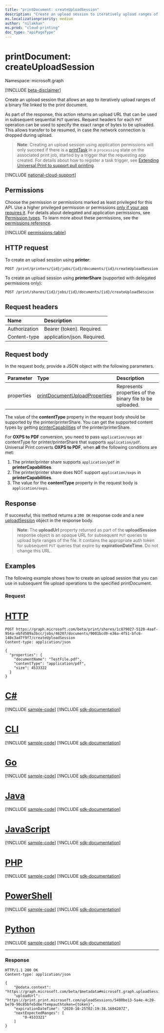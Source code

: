 ```yaml
---
title: "printDocument: createUploadSession"
description: "Create an upload session to iteratively upload ranges of binary file of printDocument."
ms.localizationpriority: medium
author: "nilakhan"
ms.prod: "cloud-printing"
doc_type: "apiPageType"
---
```


# printDocument: createUploadSession

Namespace: microsoft.graph

[!INCLUDE [beta-disclaimer](../../includes/beta-disclaimer.md)]

Create an upload session that allows an app to iteratively upload ranges of a binary file linked to the print document.

As part of the response, this action returns an upload URL that can be used in subsequent sequential `PUT` queries. Request headers for each `PUT` operation can be used to specify the exact range of bytes to be uploaded. This allows transfer to be resumed, in case the network connection is dropped during upload. 

>**Note**: Creating an upload session using application permissions will only succeed if there is a [printTask](../resources/printTask.md) in a `processing` state on the associated print job, started by a trigger that the requesting app created. For details about how to register a task trigger, see [Extending Universal Print to support pull printing](/graph/universal-print-concept-overview#extending-universal-print-to-support-pull-printing).

[!INCLUDE [national-cloud-support](../../includes/global-us.md)]

## Permissions

Choose the permission or permissions marked as least privileged for this API. Use a higher privileged permission or permissions [only if your app requires it](/graph/permissions-overview#best-practices-for-using-microsoft-graph-permissions). For details about delegated and application permissions, see [Permission types](/graph/permissions-overview#permission-types). To learn more about these permissions, see the [permissions reference](/graph/permissions-reference).

<!-- { "blockType": "permissions", "name": "printdocument_createuploadsession" } -->
[!INCLUDE [permissions-table](../includes/permissions/printdocument-createuploadsession-permissions.md)]

## HTTP request

To create an upload session using **printer**: 

<!-- { "blockType": "ignored" } -->
```http
POST /print/printers/{id}/jobs/{id}/documents/{id}/createUploadSession
```

To create an upload session using **printerShare** (supported with delegated permissions only): 

<!-- { "blockType": "ignored" } -->
```http
POST /print/shares/{id}/jobs/{id}/documents/{id}/createUploadSession
```

## Request headers

| Name          | Description   |
|:--------------|:--------------|
| Authorization | Bearer {token}. Required. |
| Content-type | application/json. Required.|


## Request body

In the request body, provide a JSON object with the following parameters.

| Parameter    | Type        | Description |
|:-------------|:------------|:------------|
|properties|[printDocumentUploadProperties](../resources/printDocumentUploadProperties.md)|Represents properties of the binary file to be uploaded.|

The value of the **contentType** property in the request body should be supported by the printer/printerShare. You can get the supported content types by getting [printerCapabilities](../resources/printercapabilities.md) of the printer/printerShare. 

For **OXPS to PDF** conversion, you need to pass `application/oxps` as contentType for printer/printerShare that supports `application/pdf`. 
Universal Print converts **OXPS to PDF**, when **all** the following conditions are met: 
1.	The printer/printer share supports `application/pdf` in **printerCapabilities**. 
2.	The printer/printer share does NOT support `application/oxps` in **printerCapabilities**. 
3.	The value for the **contentType** property in the request body is `application/oxps`.

## Response

If successful, this method returns a `200 OK` response code and a new [uploadSession](../resources/uploadsession.md) object in the response body.

>**Note**: The **uploadUrl** property returned as part of the **uploadSession** response object is an opaque URL for subsequent `PUT` queries to upload byte ranges of the file. It contains the appropriate auth token for subsequent `PUT` queries that expire by **expirationDateTime**. Do not change this URL.

## Examples

The following example shows how to create an upload session that you can use in subsequent file upload operations to the specified printDocument.

### Request


# [HTTP](#tab/http)
<!-- {
  "blockType": "request",
  "name": "printdocument_createuploadsession",
  "sampleKeys": ["46207","1c879027-5120-4aaf-954a-ebfd509a3bcc", "9001bcd9-e36a-4f51-bfc6-140c3ad7f9f7"]
}-->
```http
POST https://graph.microsoft.com/beta/print/shares/1c879027-5120-4aaf-954a-ebfd509a3bcc/jobs/46207/documents/9001bcd9-e36a-4f51-bfc6-140c3ad7f9f7/createUploadSession
Content-type: application/json

{
  "properties": {
    "documentName": "TestFile.pdf",
    "contentType": "application/pdf", 
    "size": 4533322
  }
}
```

# [C#](#tab/csharp)
[!INCLUDE [sample-code](../includes/snippets/csharp/printdocument-createuploadsession-csharp-snippets.md)]
[!INCLUDE [sdk-documentation](../includes/snippets/snippets-sdk-documentation-link.md)]

# [CLI](#tab/cli)
[!INCLUDE [sample-code](../includes/snippets/cli/printdocument-createuploadsession-cli-snippets.md)]
[!INCLUDE [sdk-documentation](../includes/snippets/snippets-sdk-documentation-link.md)]

# [Go](#tab/go)
[!INCLUDE [sample-code](../includes/snippets/go/printdocument-createuploadsession-go-snippets.md)]
[!INCLUDE [sdk-documentation](../includes/snippets/snippets-sdk-documentation-link.md)]

# [Java](#tab/java)
[!INCLUDE [sample-code](../includes/snippets/java/printdocument-createuploadsession-java-snippets.md)]
[!INCLUDE [sdk-documentation](../includes/snippets/snippets-sdk-documentation-link.md)]

# [JavaScript](#tab/javascript)
[!INCLUDE [sample-code](../includes/snippets/javascript/printdocument-createuploadsession-javascript-snippets.md)]
[!INCLUDE [sdk-documentation](../includes/snippets/snippets-sdk-documentation-link.md)]

# [PHP](#tab/php)
[!INCLUDE [sample-code](../includes/snippets/php/printdocument-createuploadsession-php-snippets.md)]
[!INCLUDE [sdk-documentation](../includes/snippets/snippets-sdk-documentation-link.md)]

# [PowerShell](#tab/powershell)
[!INCLUDE [sample-code](../includes/snippets/powershell/printdocument-createuploadsession-powershell-snippets.md)]
[!INCLUDE [sdk-documentation](../includes/snippets/snippets-sdk-documentation-link.md)]

# [Python](#tab/python)
[!INCLUDE [sample-code](../includes/snippets/python/printdocument-createuploadsession-python-snippets.md)]
[!INCLUDE [sdk-documentation](../includes/snippets/snippets-sdk-documentation-link.md)]

---

### Response

<!-- {
  "blockType": "response",
  "truncated": true,
  "@odata.type": "microsoft.graph.uploadSession"
} -->
```http
HTTP/1.1 200 OK
Content-type: application/json

{
    "@odata.context": "https://graph.microsoft.com/beta/$metadata#microsoft.graph.uploadSession",
    "uploadUrl": "https://print.print.microsoft.com/uploadSessions/5400be13-5a4e-4c20-be70-90c85bfe5d6e?tempauthtoken={token}",
    "expirationDateTime": "2020-10-25T02:19:38.1694207Z",
    "nextExpectedRanges": [
        "0-4533321"
    ]
}
```
